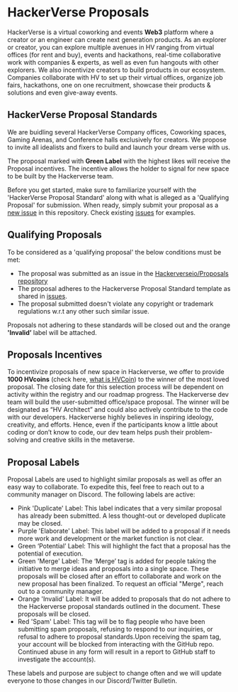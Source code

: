 # HackerVerse Proposals
HackerVerse is a virtual coworking and events **Web3** platform where a creator or an engineer can create next generation products.
As an explorer or creator, you can explore multiple avenues in HV ranging from virtual offices (for rent and buy), events and hackathons, real-time collaborative work with companies & experts, as well as even fun hangouts with other explorers. We also incentivize creators to build products in our ecosystem. Companies collaborate with HV to set up their virtual offices, organize job fairs, hackathons, one on one recruitment, showcase their products & solutions and even give-away events.
## HackerVerse Proposal Standards
We are buidling several HackerVerse Company offices, Coworking spaces, Gaming Arenas, and Conference halls exclusively for creators. We propose to invite all idealists and fixers to build and launch your dream verse with us.

The proposal marked with **Green Label** with the highest likes will receive the Proposal incentives. The incentive allows the holder to signal for new space to be built by the Hackerverse team.
 
Before you get started, make sure to familiarize yourself with the 'HackerVerse Proposal Standard' along with what is alleged as a 'Qualifying Proposal' for submission. When ready, simply submit your proposal as a [new issue](https://github.com/hackerverse-io/hvproposals/issues/new) in this repository. Check existing [issues](https://github.com/hackerverse-io/hvproposals/issues) for examples. 

## Qualifying Proposals
To be considered as a 'qualifying proposal' the below conditions must be met:
- The proposal was submitted as an issue in the [Hackerverseio/Proposals repository](https://github.com/hackerverse-io/hvproposals)
- The proposal adheres to the Hackerverse Proposal Standard template as shared in [issues](https://github.com/hackerverse-io/hvproposals/issues).
- The proposal submitted doesn't violate any copyright or trademark regulations w.r.t any other such similar issue. 

Proposals not adhering to these standards will be closed out and the orange **'Invalid’** label will be attached.

## Proposals Incentives
To incentivize proposals of new space in Hackerverse, we offer to provide **1000 HVcoins** (check here, [what is HVCoin](https://hackerverse.io/hvcoin/)) to the winner of the most loved proposal. The closing date for this selection process will be dependent on activity within the registry and our roadmap progress.
The Hackerverse dev team will build the user-submitted office/space proposal. The winner will be designated as “HV Architect” and could also actively contribute to the code with our developers. Hackerverse highly believes in inspiring ideology, creativity, and efforts. Hence, even if the participants know a little about coding or don’t know to code, our dev team helps push their problem-solving and creative skills in the metaverse.

## Proposal Labels
Proposal Labels are used to highlight similar proposals as well as offer an easy way to collaborate. To expedite this, feel free to reach out to a community manager on Discord.
The following labels are active:
- Pink 'Duplicate' Label: This label indicates that a very similar proposal has already been submitted. A less thought-out or developed duplicate may be closed.
- Purple 'Elaborate' Label: This label will be added to a proposal if it needs more work and development or the market function is not clear. 
- Green ‘Potential’ Label: This will highlight the fact that a proposal has the potential of execution.
- Green 'Merge' Label: The ‘Merge’ tag is added for people taking the initiative to merge ideas and proposals into a single space. These proposals will be closed after an effort to collaborate and work on the new proposal has been finalized. To request an official "Merge", reach out to a community manager.
- Orange 'Invalid' Label: It will be added to proposals that do not adhere to the Hackerverse proposal standards outlined in the document. These proposals will be closed.
- Red 'Spam' Label: This tag will be to flag people who have been submitting spam proposals, refusing to respond to our inquiries, or refusal to adhere to proposal standards.Upon receiving the spam tag, your account will be blocked from interacting with the GitHub repo. Continued abuse in any form will result in a report to GitHub staff to investigate the account(s).

These labels and purpose are subject to change often and we will update everyone to those changes in our Discord/Twitter Bulletin.
